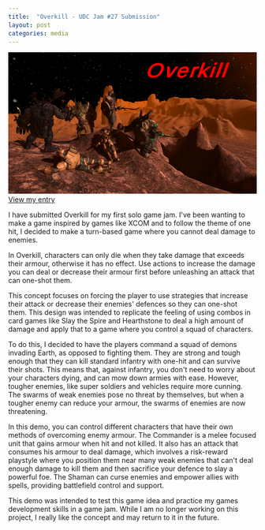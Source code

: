 ```yaml
---
title:  "Overkill - UDC Jam #27 Submission"
layout: post
categories: media
---
```


![Splash Image](https://raw.githubusercontent.com/andrewscott02/andrewscott02.github.io/master/_posts/Images/OverkillSplashImage.png)
[View my entry](https://andrewjscott02.itch.io/overkill)


I have submitted Overkill for my first solo game jam. I've been wanting to make a game inspired by games like XCOM and to follow the theme of one hit, I decided to make a turn-based game where you cannot deal damage to enemies. 

In Overkill, characters can only die when they take damage that exceeds their armour, otherwise it has no effect. Use actions to increase the damage you can deal or decrease their armour first before unleashing an attack that can one-shot them.

This concept focuses on forcing the player to use strategies that increase their attack or decrease their enemies' defences so they can one-shot them. This design was intended to replicate the feeling of using combos in card games like Slay the Spire and Hearthstone to deal a high amount of damage and apply that to a game where you control a squad of characters.

To do this, I decided to have the players command a squad of demons invading Earth, as opposed to fighting them. They are strong and tough enough that they can kill standard infantry with one-hit and can survive their shots. This means that, against infantry, you don't need to worry about your characters dying, and can mow down armies with ease. However, tougher enemies, like super soldiers and vehicles require more cunning. The swarms of weak enemies pose no threat by themselves, but when a tougher enemy can reduce your armour, the swarms of enemies are now threatening.

In this demo, you can control different characters that have their own methods of overcoming enemy armour. The Commander is a melee focused unit that gains armour when hit and not killed. It also has an attack that consumes his armour to deal damage, which involves a risk-reward playstyle where you position them near many weak enemies that can't deal enough damage to kill them and then sacrifice your defence to slay a powerful foe. The Shaman can curse enemies and empower allies with spells, providing battlefield control and support.

This demo was intended to test this game idea and practice my games development skills in a game jam. While I am no longer working on this project, I really like the concept and may return to it in the future.
